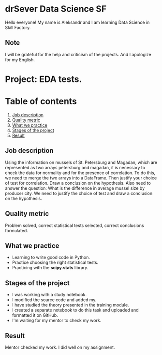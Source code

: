 # drSever Data Science SF
Hello everyone! My name is Aleksandr and I am learning Data Science in Skill Factory.
## Note
I will be grateful for the help and criticism of the projects. And I apologize for my English.

# Project: EDA tests.
# Table of contents
1. [Job description](https://github.com/drSever/drSever_data_science/tree/main/Learning_projects_simple/project_3#Job-description)
2. [Quality metric](https://github.com/drSever/drSever_data_science/tree/main/Learning_projects_simple/project_3#Quality-metric)
3. [What we practice](https://github.com/drSever/drSever_data_science/tree/main/Learning_projects_simple/project_3#What-we-practice)
4. [Stages of the project](https://github.com/drSever/drSever_data_science/tree/main/Learning_projects_simple/project_3#Stages-of-the-project)
5. [Result](https://github.com/drSever/drSever_data_science/tree/main/Learning_projects_simple/project_3#Result)

## Job description

Using the information on mussels of St. Petersburg and Magadan, which are represented as two arrays petersburg and magadan, it is necessary to check the data for normality and for the presence of correlation. To do this, we need to merge the two arrays into a DataFrame. Then justify your choice of test for correlation. Draw a conclusion on the hypothesis.
Also need to answer the question: What is the difference in average mussel size by producer city. We need to justify the choice of test and draw a conclusion on the hypothesis.

## Quality metric

Problem solved, correct statistical tests selected, correct conclusions formulated.

## What we practice

- Learning to write good code in Python.
- Practice choosing the right statistical tests.
- Practicing with the **scipy.stats** library.

## Stages of the project

- I was working with a study notebook.
- I modified the source code and added my.
- I have studied the theory presented in the training module.
- I created a separate notebook to do this task and uploaded and formatted it on GitHub.
- I'm waiting for my mentor to check my work.

## Result

Mentor checked my work. I did well on my assignment.


